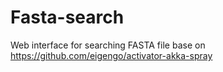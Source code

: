 Fasta-search
====================

Web interface for searching FASTA file base on https://github.com/eigengo/activator-akka-spray
